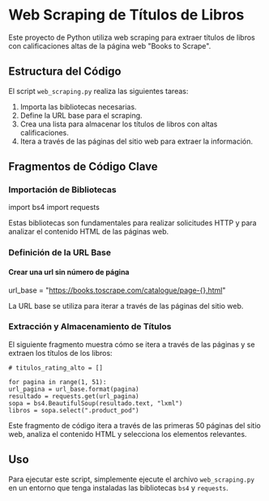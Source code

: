 # Web Scraping de Títulos de Libros

Este proyecto de Python utiliza web scraping para extraer títulos de libros con calificaciones altas de la página web "Books to Scrape".

## Estructura del Código

El script `web_scraping.py` realiza las siguientes tareas:

1. Importa las bibliotecas necesarias.
2. Define la URL base para el scraping.
3. Crea una lista para almacenar los títulos de libros con altas calificaciones.
4. Itera a través de las páginas del sitio web para extraer la información.

## Fragmentos de Código Clave

### Importación de Bibliotecas

import bs4
import requests

Estas bibliotecas son fundamentales para realizar solicitudes HTTP y para analizar el contenido HTML de las páginas web.

### Definición de la URL Base

#### Crear una url sin número de página
url_base = "https://books.toscrape.com/catalogue/page-{}.html"

La URL base se utiliza para iterar a través de las páginas del sitio web.

### Extracción y Almacenamiento de Títulos

El siguiente fragmento muestra cómo se itera a través de las páginas y se extraen los títulos de los libros:

    # titulos_rating_alto = []

    for pagina in range(1, 51):
    url_pagina = url_base.format(pagina)
    resultado = requests.get(url_pagina)
    sopa = bs4.BeautifulSoup(resultado.text, "lxml")
    libros = sopa.select(".product_pod")



Este fragmento de código itera a través de las primeras 50 páginas del sitio web, analiza el contenido HTML y selecciona los elementos relevantes.

## Uso

Para ejecutar este script, simplemente ejecute el archivo `web_scraping.py` en un entorno que tenga instaladas las bibliotecas `bs4` y `requests`.


